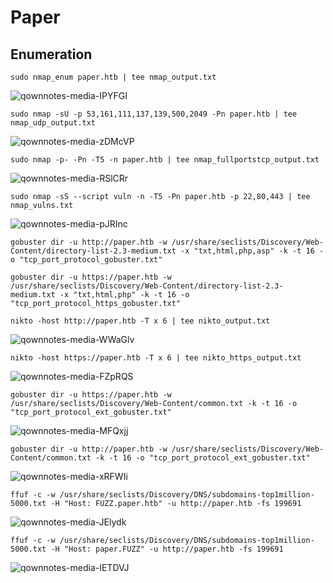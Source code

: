 Paper
========================

## Enumeration

    sudo nmap_enum paper.htb | tee nmap_output.txt

![qownnotes-media-IPYFGI](../../../media/qownnotes-media-IPYFGI.png)

    
    sudo nmap -sU -p 53,161,111,137,139,500,2049 -Pn paper.htb | tee nmap_udp_output.txt
    
![qownnotes-media-zDMcVP](../../../media/qownnotes-media-zDMcVP.png)


    sudo nmap -p- -Pn -T5 -n paper.htb | tee nmap_fullportstcp_output.txt

![qownnotes-media-RSlCRr](../../../media/qownnotes-media-RSlCRr.png)


    sudo nmap -sS --script vuln -n -T5 -Pn paper.htb -p 22,80,443 | tee nmap_vulns.txt

![qownnotes-media-pJRInc](../../../media/qownnotes-media-pJRInc.png)


    gobuster dir -u http://paper.htb -w /usr/share/seclists/Discovery/Web-Content/directory-list-2.3-medium.txt -x "txt,html,php,asp" -k -t 16 -o "tcp_port_protocol_gobuster.txt"
    
    gobuster dir -u https://paper.htb -w /usr/share/seclists/Discovery/Web-Content/directory-list-2.3-medium.txt -x "txt,html,php" -k -t 16 -o "tcp_port_protocol_https_gobuster.txt"
    
    nikto -host http://paper.htb -T x 6 | tee nikto_output.txt
 
![qownnotes-media-WWaGlv](../../../media/qownnotes-media-WWaGlv.png)

    nikto -host https://paper.htb -T x 6 | tee nikto_https_output.txt

![qownnotes-media-FZpRQS](../../../media/qownnotes-media-FZpRQS.png)

    gobuster dir -u https://paper.htb -w /usr/share/seclists/Discovery/Web-Content/common.txt -k -t 16 -o "tcp_port_protocol_ext_gobuster.txt"

![qownnotes-media-MFQxjj](../../../media/qownnotes-media-MFQxjj.png)

    
    gobuster dir -u http://paper.htb -w /usr/share/seclists/Discovery/Web-Content/common.txt -k -t 16 -o "tcp_port_protocol_ext_gobuster.txt"
    
![qownnotes-media-xRFWIi](../../../media/qownnotes-media-xRFWIi.png)

    ffuf -c -w /usr/share/seclists/Discovery/DNS/subdomains-top1million-5000.txt -H "Host: FUZZ.paper.htb" -u http://paper.htb -fs 199691
    
![qownnotes-media-JElydk](../../../media/qownnotes-media-JElydk.png)

    ffuf -c -w /usr/share/seclists/Discovery/DNS/subdomains-top1million-5000.txt -H "Host: paper.FUZZ" -u http://paper.htb -fs 199691

![qownnotes-media-IETDVJ](../../../media/qownnotes-media-IETDVJ.png)
